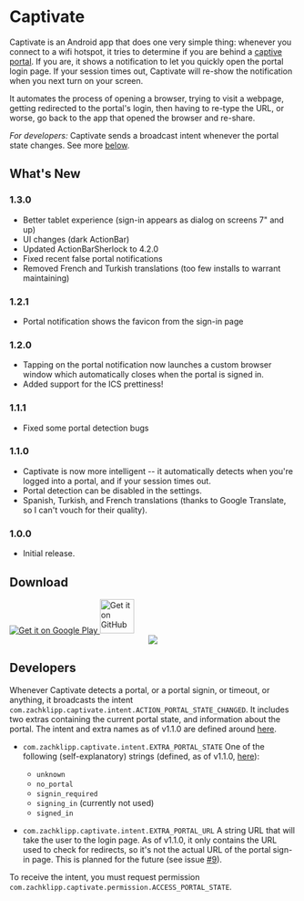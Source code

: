 # Captivate

Captivate is an Android app that does one very simple thing: whenever you connect to a wifi hotspot, it tries to determine if you are behind a [captive portal](http://en.wikipedia.org/wiki/Captive_portal). If you are, it shows a notification to let you quickly open the portal login page. If your session times out, Captivate will re-show the notification when you next turn on your screen.

It automates the process of opening a browser, trying to visit a webpage, getting redirected to the portal's login, then having to re-type the URL, or worse, go back to the app that opened the browser and re-share.

*For developers:* Captivate sends a broadcast intent whenever the portal state changes. See more [below](#developers).

## What's New

### 1.3.0

*   Better tablet experience (sign-in appears as dialog on screens 7" and up)
*   UI changes (dark ActionBar)
*   Updated ActionBarSherlock to 4.2.0
*   Fixed recent false portal notifications
*   Removed French and Turkish translations (too few installs to warrant maintaining)

### 1.2.1

*   Portal notification shows the favicon from the sign-in page

### 1.2.0

*   Tapping on the portal notification now launches a custom browser window which automatically closes when the portal is signed in.
*   Added support for the ICS prettiness!

### 1.1.1

*   Fixed some portal detection bugs

### 1.1.0

*   Captivate is now more intelligent -- it automatically detects when you're logged into a portal, and if your session times out.
*   Portal detection can be disabled in the settings.
*   Spanish, Turkish, and French translations (thanks to Google Translate, so I can't vouch for their quality).

### 1.0.0

- Initial release.

## Download

<a href="http://play.google.com/store/apps/details?id=com.zachklipp.captivate">
  <img alt="Get it on Google Play"
       src="http://www.android.com/images/brand/get_it_on_play_logo_large.png" />
</a>
<a href="https://github.com/zach-klippenstein/captivate/downloads">
    <img alt="Get it on GitHub" height="60px"
         src="https://assets.github.com/images/modules/header/logo.png" />
</a>

<div style="text-align: center;">
    <img src="https://chart.googleapis.com/chart?cht=qr&chs=300x300&chl=https://github.com/zach-klippenstein/captivate%23download" />
</div>

## Developers

Whenever Captivate detects a portal, or a portal signin, or timeout, or anything, it broadcasts the intent `com.zachklipp.captivate.intent.ACTION_PORTAL_STATE_CHANGED`. It includes two extras containing the current portal state, and information about the portal. The intent and extra names as of v1.1.0 are defined around [here](https://github.com/zach-klippenstein/captivate/blob/fec8245d90de1e23788ce8924577d24597db3ff2/src/src/com/zachklipp/captivate/service/PortalDetectorService.java#L34).

*   `com.zachklipp.captivate.intent.EXTRA_PORTAL_STATE`
    One of the following (self-explanatory) strings (defined, as of v1.1.0, [here](https://github.com/zach-klippenstein/captivate/blob/fec8245d90de1e23788ce8924577d24597db3ff2/src/src/com/zachklipp/captivate/state_machine/PortalStateMachine.java#L23)):
    *   `unknown`
    *   `no_portal`
    *   `signin_required`
    *   `signing_in` (currently not used)
    *   `signed_in`

*   `com.zachklipp.captivate.intent.EXTRA_PORTAL_URL`
    A string URL that will take the user to the login page. As of v1.1.0, it only contains the URL used to check for redirects, so it's not the actual URL of the portal sign-in page. This is planned for the future (see issue [#9](https://github.com/zach-klippenstein/captivate/issues/9)).

To receive the intent, you must request permission `com.zachklipp.captivate.permission.ACCESS_PORTAL_STATE`.
